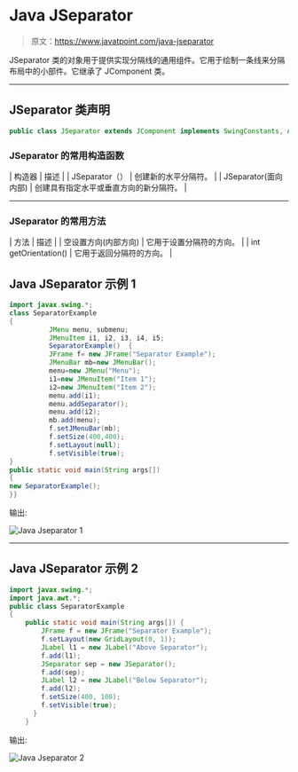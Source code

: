# Java JSeparator

> 原文：<https://www.javatpoint.com/java-jseparator>

JSeparator 类的对象用于提供实现分隔线的通用组件。它用于绘制一条线来分隔布局中的小部件。它继承了 JComponent 类。

* * *

## JSeparator 类声明

```java
public class JSeparator extends JComponent implements SwingConstants, Accessible

```

### JSeparator 的常用构造函数

| 构造器 | 描述 |
| JSeparator（） | 创建新的水平分隔符。 |
| JSeparator(面向内部) | 创建具有指定水平或垂直方向的新分隔符。 |

* * *

### JSeparator 的常用方法

| 方法 | 描述 |
| 空设置方向(内部方向) | 它用于设置分隔符的方向。 |
| int getOrientation() | 它用于返回分隔符的方向。 |

## Java JSeparator 示例 1

```java
import javax.swing.*;  
class SeparatorExample  
{  
          JMenu menu, submenu;  
          JMenuItem i1, i2, i3, i4, i5;  
          SeparatorExample()  {  
          JFrame f= new JFrame("Separator Example");  
          JMenuBar mb=new JMenuBar();  
          menu=new JMenu("Menu");  
          i1=new JMenuItem("Item 1");  
          i2=new JMenuItem("Item 2");     
          menu.add(i1);
          menu.addSeparator();
          menu.add(i2);
          mb.add(menu);  
          f.setJMenuBar(mb);  
          f.setSize(400,400);  
          f.setLayout(null);  
          f.setVisible(true);  
}  
public static void main(String args[])  
{  
new SeparatorExample();  
}}  

```

输出:

![Java Jseparator 1](../img/c8aeb554296b1f9cd4eaf98027f3b162.png)

* * *

## Java JSeparator 示例 2

```java
import javax.swing.*;  
import java.awt.*;
public class SeparatorExample  
{  
	public static void main(String args[]) {
	    JFrame f = new JFrame("Separator Example");	   
	    f.setLayout(new GridLayout(0, 1));
	    JLabel l1 = new JLabel("Above Separator");
	    f.add(l1);
	    JSeparator sep = new JSeparator();
	    f.add(sep);
	    JLabel l2 = new JLabel("Below Separator");
	    f.add(l2);
	    f.setSize(400, 100);
	    f.setVisible(true);
	  }
	}  

```

输出:

![Java Jseparator 2](../img/32df4f981d486766704fe820309e8215.png)